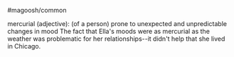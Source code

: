 #magoosh/common

mercurial (adjective): (of a person) prone to unexpected and unpredictable changes in mood 
The fact that Ella's moods were as mercurial as the weather was problematic for her relationships--it 
didn't help that she lived in Chicago. 
